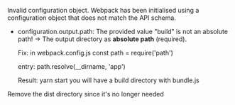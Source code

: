 Invalid configuration object. Webpack has been initialised using a configuration object that does not match the API schema.
 - configuration.output.path: The provided value "build" is not an absolute path!
   -> The output directory as **absolute path** (required).
   

   Fix: 
   in webpack.config.js
   const path = require('path')

   entry: path.resolve(__dirname, 'app')

   Result: 
   yarn start
   you will have a build directory with bundle.js

Remove the dist directory since it's no longer needed
